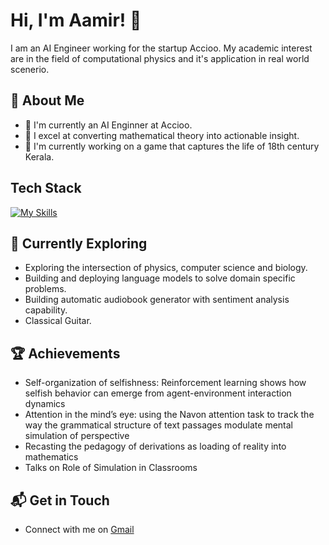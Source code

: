 # Hi, I'm Aamir! 👋

I am an AI Engineer working for the startup Accioo. My academic interest are in the field of computational physics and it's application in real world scenerio.

<!--
![Aamirs's Stats](https://github-readme-stats.vercel.app/api?username=aamirsahil&theme=vue-dark&show_icons=true&hide_border=true&count_private=true)
-->

## 🚀 About Me

- 🔭 I'm currently an AI Enginner at Accioo.
- 📝 I excel at converting mathematical theory into actionable insight.
- 🌱 I'm currently working on a game that captures the life of 18th century Kerala.


## Tech Stack
[![My Skills](https://skillicons.dev/icons?i=tensorflow,sklearn,py,cpp,unity,js,html,css)](https://skillicons.dev)

## 🌱 Currently Exploring

- Exploring the intersection of physics, computer science and biology.
- Building and deploying language models to solve domain specific problems.
- Building automatic audiobook generator with sentiment analysis capability.
- Classical Guitar.

 ## 🏆 Achievements

- Self-organization of selfishness: Reinforcement learning shows how selfish behavior can emerge
from agent-environment interaction dynamics
- Attention in the mind’s eye: using the Navon attention task to track the way the grammatical
structure of text passages modulate mental simulation of perspective
- Recasting the pedagogy of derivations as loading of reality into mathematics
- Talks on Role of Simulation in Classrooms


## 📬 Get in Touch

- Connect with me on [Gmail](notifysahil@gmail.com)

<!--

Here are some ideas to get you started:

- 🔭 I’m currently working on ...
- 🌱 I’m currently learning ...
- 👯 I’m looking to collaborate on ...
- 🤔 I’m looking for help with ...
- 💬 Ask me about ...
- 📫 How to reach me: ...
- 😄 Pronouns: ...
- ⚡ Fun fact: ...
-->
